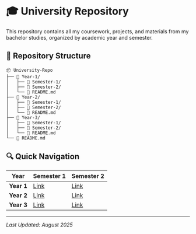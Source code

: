 # 🎓 University Repository

This repository contains all my coursework, projects, and materials from my bachelor studies, organized by academic year and semester.

## 📁 Repository Structure

```
📦 University-Repo
├── 📂 Year-1/
│   ├── 📂 Semester-1/
│   ├── 📂 Semester-2/
│   └── 📄 README.md
├── 📂 Year-2/
│   ├── 📂 Semester-1/
│   ├── 📂 Semester-2/
│   └── 📄 README.md
├── 📂 Year-3/
│   ├── 📂 Semester-1/
│   ├── 📂 Semester-2/
│   └── 📄 README.md
└── 📄 README.md
```

## 🔍 Quick Navigation

| Year | Semester 1 | Semester 2 |
|------|------------|------------|
| **Year 1** | [Link](./1st/Sem1) | [Link](./1st/Sem2) |
| **Year 2** | [Link](./2nd/Sem1) | [Link](./2nd/Sem2) |
| **Year 3** | [Link](./3rd/Sem1) | [Link](./3rd/Sem2) |

---
*Last Updated: August 2025*
